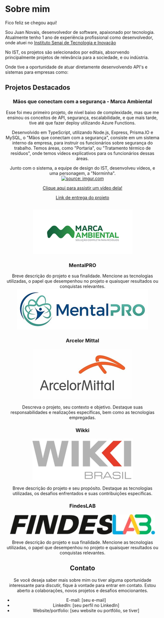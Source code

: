 # Sobre mim

Fico feliz se chegou aqui!

Sou Juan Novais, desenvolvedor de software, apaixonado por tecnologia. Atualmente tenho 1 ano de experiência profissional como desenvolvedor, onde atuei no [Instituto Senai de Tecnologia e Inovação](https://senaies.com.br/isteo/)

No IST, os projetos são selecionados por editais, absorvendo principalmente projetos de relevância para a sociedade, e ou indústria.

Onde tive a oportunidade de atuar diretamente desenvolvendo API's e sistemas para empresas como: 

## Projetos Destacados

<div align="center">
  
### Mãos que conectam com a segurança - Marca Ambiental
<p align="center">
Esse foi meu primeiro projeto, de nível baixo de complexidade, mas que me ensinou os conceitos de API, segurança, escalabilidade, e que mais tarde, tive até que fazer deploy utilizando Azure Functions. </p>
<p align="center">
Desenvolvido em TypeScript, utilizando Node.js, Express, Prisma.IO e MySQL, o "Mãos que conectam com a segurança", consiste em um sistema interno da empresa, para instruir os funcionários sobre segurança do trabalho. Temos áreas, como "Portaria", ou "Tratamento térmico de resíduos", onde temos vídeos explicativos para os funcionários dessas áreas.
</p>

<p align="center">
Junto com o sistema, a equipe de design do IST, desenvolveu vídeos, e uma personagem, a "Norminha". 
<br><a href="https://imgur.com/ijKGUbv"><img src="https://i.imgur.com/ijKGUbv.png" title="source: imgur.com" /></a></br>
</p>

<div align="center">
  
  [Clique aqui para assistir um vídeo dela!](https://www.youtube.com/watch?v=HD5J8MheS58)

  [Link de entrega do projeto](https://www.linkedin.com/posts/regiane-giacomin-74574a189_design-treinamento-tecnologia-activity-7032508165032181760-QVwO?utm_source=share&utm_medium=member_desktop)
  
<br><img src="./assets/logos/0017_marcaAmbiental.jpg" alt="Marca Ambiental">
</div>

### MentalPRO
<div align="center">
 Breve descrição do projeto e sua finalidade. Mencione as tecnologias utilizadas, o papel que desempenhou no projeto e quaisquer resultados ou conquistas relevantes.

  <img src="./assets/logos/Logo_MentalPRO.jpg" alt="MentalPRO">
</div>


### Arcelor Mittal
<p align="center">
  <img src="./assets/logos/Arcelormittal-logo.jpg" alt="Arcelor Mittal">
</p>
Descreva o projeto, seu contexto e objetivo. Destaque suas responsabilidades e realizações específicas, bem como as tecnologias empregadas.

### Wikki
<p align="center">
  <img src="./assets/logos/wikkiBrasil.jpg" alt="Wikki">
</p>
Breve descrição do projeto e seu propósito. Destaque as tecnologias utilizadas, os desafios enfrentados e suas contribuições específicas.

### FindesLAB
<p align="center">
  <img src="./assets/logos/jpg_findesLab.jpg" alt="FindesLAB">
</p>


Breve descrição do projeto e sua finalidade. Mencione as tecnologias utilizadas, o papel que desempenhou no projeto e quaisquer resultados ou conquistas relevantes.

## Contato

Se você deseja saber mais sobre mim ou tiver alguma oportunidade interessante para discutir, fique à vontade para entrar em contato. Estou aberto a colaborações, novos projetos e desafios emocionantes.

- E-mail: [seu e-mail]
- LinkedIn: [seu perfil no LinkedIn]
- Website/portfolio: [seu website ou portfólio, se tiver]
